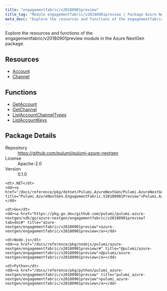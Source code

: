 ```yaml
---
title: "engagementfabric/v20180901preview"
title_tag: "Module engagementfabric/v20180901preview | Package Azure NextGen"
meta_desc: "Explore the resources and functions of the engagementfabric/v20180901preview module in the Azure NextGen package."
---
```


<!-- WARNING: this file was generated by Pulumi Docs Generator. -->
<!-- Do not edit by hand unless you're certain you know what you are doing! -->

Explore the resources and functions of the engagementfabric/v20180901preview module in the Azure NextGen package.

<h2 id="resources">Resources</h2>
<ul class="api">
    <li><a href="account" title="Account"><span class="symbol resource"></span>Account</a></li>
    <li><a href="channel" title="Channel"><span class="symbol resource"></span>Channel</a></li>
</ul>

<h2 id="functions">Functions</h2>
<ul class="api">
    <li><a href="getaccount" title="GetAccount"><span class="symbol function"></span>GetAccount</a></li>
    <li><a href="getchannel" title="GetChannel"><span class="symbol function"></span>GetChannel</a></li>
    <li><a href="listaccountchanneltypes" title="ListAccountChannelTypes"><span class="symbol function"></span>ListAccountChannelTypes</a></li>
    <li><a href="listaccountkeys" title="ListAccountKeys"><span class="symbol function"></span>ListAccountKeys</a></li>
</ul>

<h2 id="package-details">Package Details</h2>
<dl class="package-details">
	<dt>Repository</dt>
	<dd><a href="https://github.com/pulumi/pulumi-azure-nextgen">https://github.com/pulumi/pulumi-azure-nextgen</a></dd>
	<dt>License</dt>
	<dd>Apache-2.0</dd>
	<dt>Version</dt>
	<dd>0.1.0</dd>
</dl>



<dl class="tabular">

    <dt>.NET</dt>
    <dd><a href="/docs/reference/pkg/dotnet/Pulumi.AzureNextGen/Pulumi.AzureNextGen.EngagementFabric.V20180901Preview.html" title="Pulumi.AzureNextGen.EngagementFabric.V20180901Preview">Pulumi.AzureNextGen.EngagementFabric.V20180901Preview</a></dd>

    <dt>Go</dt>
    <dd><a href="https://pkg.go.dev/github.com/pulumi/pulumi-azure-nextgen/sdk/go/azure-nextgen/engagementfabric/v20180901preview?tab=doc#" title="azure-nextgen/engagementfabric/v20180901preview">azure-nextgen/engagementfabric/v20180901preview</a></dd>

    <dt>Node.js</dt>
    <dd><a href="/docs/reference/pkg/nodejs/pulumi/azure-nextgen/engagementfabric/v20180901preview/#" title="@pulumi/azure-nextgen/engagementfabric/v20180901preview">@pulumi/azure-nextgen/engagementfabric/v20180901preview</a></dd>

    <dt>Python</dt>
    <dd><a href="/docs/reference/pkg/python/pulumi_azure-nextgen/engagementfabric/v20180901preview" title="pulumi_azure-nextgen/engagementfabric/v20180901preview">pulumi_azure-nextgen/engagementfabric/v20180901preview</a></dd>

</dl>

